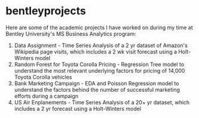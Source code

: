 # bentleyprojects
Here are some of the academic projects I have worked on during my time at Bentley University's MS Business Analytics program:
1) Data Assignment - Time Series Analysis of a 2 yr dataset of Amazon's Wikipedia page visits, which includes a 2 wk visit forecast using a Holt-Winters model
2) Random Forest for Toyota Corolla Pricing - Regression Tree model to understand the most relevant underlying factors for pricing of 14,000 Toyota Corolla vehicles
3) Bank Marketing Campaign - EDA and Poisson Regression model to understand the factors behind the number of successful marketing efforts during a campaign
4) US Air Enplanements - Time Series Analysis of a 20+ yr dataset, which includes a 2 yr forecast using a Holt-Winters model
